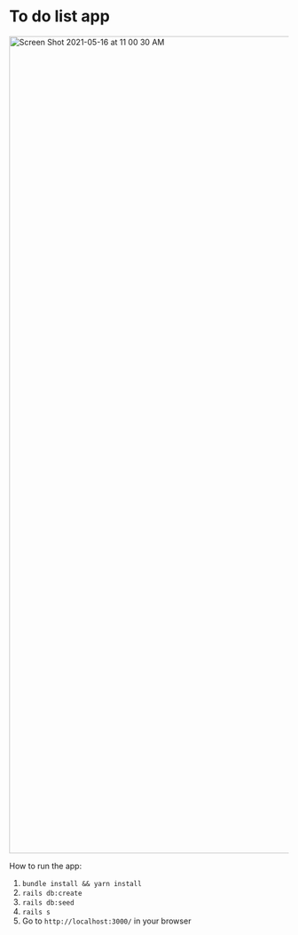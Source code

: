 # To do list app

<img width="1471" alt="Screen Shot 2021-05-16 at 11 00 30 AM" src="https://user-images.githubusercontent.com/16376766/118408063-9807bd80-b638-11eb-8a79-226ef41d731b.png">

How to run the app:
1.  `bundle install && yarn install`
2. `rails db:create`
3. `rails db:seed`
4. `rails s`
5. Go to `http://localhost:3000/` in your browser
